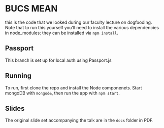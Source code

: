 # BUCS MEAN
this is the code that we looked during our faculty lecture on dogfooding. Note that to run this yourself you'll need to install the various dependencies in node_modules; they can be installed via `npm install`.
## Passport
This branch is set up for local auth using Passport.js
## Running
To run, first clone the repo and install the Node componenets. Start mongoDB with `mongod&`, then run the app with `npm start`.
## Slides
The original slide set accompanying the talk are in the `docs` folder in PDF.
